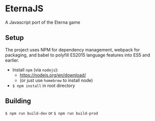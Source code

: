# EternaJS

A Javascript port of the Eterna game

## Setup

The project uses NPM for dependency management, webpack for packaging, and babel to polyfill ES2015 language features into ES5 and earlier.

* Install `npm` (via `nodejs`): 
    - https://nodejs.org/en/download/ 
    - (or just use `homebrew` to install node)
* `$ npm install` in root directory

## Building

`$ npm run build-dev` or
`$ npm run build-prod`

